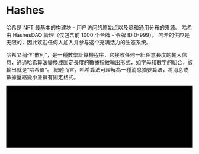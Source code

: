# Hashes

哈希是 NFT 最基本的构建块 - 用户访问的原始点以及熵和通用分布的来源。
哈希由 HashesDAO 管理（仅包含前 1000 个令牌 - 令牌 ID 0-999）。 哈希的供应是无限的，因此欢迎任何人加入并参与这个充满活力的生态系统。

哈希又稱作“散列”，是一種數學計算機程序，它接收任何一組任意長度的輸入信息，通過哈希算法變換成固定長度的數據指紋輸出形式，如字母和數字的組合，該輸出就是“哈希值”。 總體而言，哈希算法可理解為一種消息摘要算法，將消息或數據壓縮變小並擁有固定格式。

![1080x360](1080x360.jpg)
